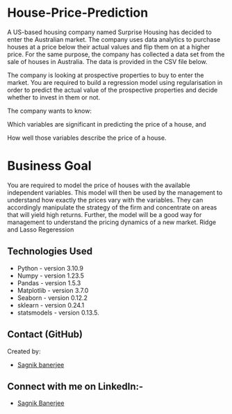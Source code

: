 # House-Price-Prediction
A US-based housing company named Surprise Housing has decided to enter the Australian market. The company uses data analytics to purchase houses at a price below their actual values and flip them on at a higher price. For the same purpose, the company has collected a data set from the sale of houses in Australia. The data is provided in the CSV file below.

 

The company is looking at prospective properties to buy to enter the market. You are required to build a regression model using regularisation in order to predict the actual value of the prospective properties and decide whether to invest in them or not.

 

The company wants to know:

Which variables are significant in predicting the price of a house, and

How well those variables describe the price of a house.

 

# Business Goal 

You are required to model the price of houses with the available independent variables. This model will then be used by the management to understand how exactly the prices vary with the variables. They can accordingly manipulate the strategy of the firm and concentrate on areas that will yield high returns. Further, the model will be a good way for management to understand the pricing dynamics of a new market.
Ridge and Lasso Regeression

## Technologies Used
- Python - version 3.10.9
- Numpy - version 1.23.5
- Pandas - version 1.5.3
- Matplotlib - version 3.7.0
- Seaborn - version 0.12.2
- sklearn - version 0.24.1
- statsmodels - version 0.13.5.

## Contact (GitHub)
Created by: 
- [Sagnik banerjee](https://github.com/thisissagnik) 

## Connect with me on LinkedIn:-
- [Sagnik Banerjee](https://www.linkedin.com/in/sagnik-banerjee-3a8101b8/)